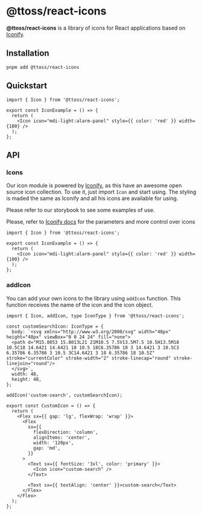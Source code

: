 # @ttoss/react-icons

**@ttoss/react-icons** is a library of icons for React applications based on [Iconify](https://iconify.design/).

## Installation

```shell
pnpm add @ttoss/react-icons
```

## Quickstart

```tsx
import { Icon } from '@ttoss/react-icons';

export const IconExample = () => {
  return (
    <Icon icon="mdi-light:alarm-panel" style={{ color: 'red' }} width={100} />
  );
};
```

## API

### Icons

Our icon module is powered by [Iconify](https://iconify.design/), as this have an awesome open source icon collection.
To use it, just import `Icon` and start using. The styling is maded the same as Iconify and all his icons are available for using.

Please refer to our storybook to see some examples of use.

Please, refer to [Iconify docs](https://docs.iconify.design/icon-components/react/) for the parameters and more control over icons

```tsx
import { Icon } from '@ttoss/react-icons';

export const IconExample = () => {
  return (
    <Icon icon="mdi-light:alarm-panel" style={{ color: 'red' }} width={100} />
  );
};
```

### addIcon

You can add your own icons to the library using `addIcon` function. This function receives the name of the icon and the icon object.

```tsx
import { Icon, addIcon, type IconType } from '@ttoss/react-icons';

const customSearchIcon: IconType = {
  body: `<svg xmlns="http://www.w3.org/2000/svg" width="48px" height="48px" viewBox="0 0 24 24" fill="none">
  <path d="M15.8053 15.8013L21 21M10.5 7.5V13.5M7.5 10.5H13.5M18 10.5C18 14.6421 14.6421 18 10.5 18C6.35786 18 3 14.6421 3 10.5C3 6.35786 6.35786 3 10.5 3C14.6421 3 18 6.35786 18 10.5Z" stroke="currentColor" stroke-width="2" stroke-linecap="round" stroke-linejoin="round"/>
  </svg>`,
  width: 48,
  height: 48,
};

addIcon('custom-search', customSearchIcon);

export const CustomIcon = () => {
  return (
    <Flex sx={{ gap: 'lg', flexWrap: 'wrap' }}>
      <Flex
        sx={{
          flexDirection: 'column',
          alignItems: 'center',
          width: '120px',
          gap: 'md',
        }}
      >
        <Text sx={{ fontSize: '3xl', color: 'primary' }}>
          <Icon icon="custom-search" />
        </Text>

        <Text sx={{ textAlign: 'center' }}>custom-search</Text>
      </Flex>
    </Flex>
  );
};
```
